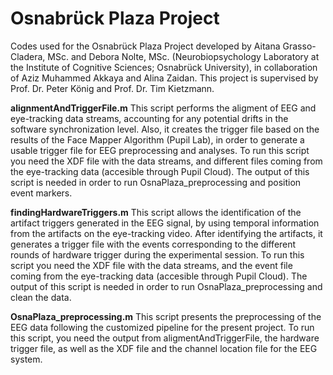 # Osnabrück Plaza Project
Codes used for the Osnabrück Plaza Project developed by Aitana Grasso-Cladera, MSc. and Debora Nolte, MSc. (Neurobiopsychology Laboratory at the Institute of Cognitive Sciences; Osnabrück University), in collaboration of Aziz Muhammed Akkaya and Alina Zaidan. This project is supervised by Prof. Dr. Peter König and Prof. Dr. Tim Kietzmann.

**alignmentAndTriggerFile.m**
This script performs the aligment of EEG and eye-tracking data streams, accounting for any potential drifts in the software synchronization level.
Also, it creates the trigger file based on the results of the Face Mapper Algorithm (Pupil Lab), in order to generate a usable trigger file for EEG preprocessing and analyses.
To run this script you need the XDF file with the data streams, and different files coming from the eye-tracking data (accesible through Pupil Cloud).
The output of this script is needed in order to run OsnaPlaza_preprocessing and position event markers.

**findingHardwareTriggers.m**
This script allows the identification of the artifact triggers generated in the EEG signal, by using temporal information from the artifacts on the eye-tracking video.
After identifying the artifacts, it generates a trigger file with the events corresponding to the different rounds of hardware trigger during the experimental session.
To run this script you need the XDF file with the data streams, and the event file coming from the eye-tracking data (accesible through Pupil Cloud).
The output of this script is needed in order to run OsnaPlaza_preprocessing and clean the data.

**OsnaPlaza_preprocessing.m**
This script presents the preprocessing of the EEG data following the customized pipeline for the present project.
To run this script, you need the output from aligmentAndTriggerFile, the hardware trigger file, as well as the XDF file and the channel location file for the EEG system.
